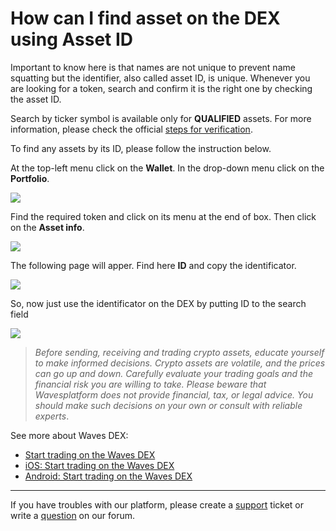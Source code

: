 # How can I find asset on the DEX using Asset ID

Important to know here is that names are not unique to prevent name squatting but the identifier, also called asset ID, is unique. Whenever you are looking for a token, search and confirm it is the right one by checking the asset ID.

Search by ticker symbol is available only for **QUALIFIED** assets. For more information, please check the official [steps for verification](https://bettertokens.org/application-progress.html).

To find any assets by its ID, please follow the instruction below.

At the top-left menu click on the **Wallet**. In the drop-down menu click on the **Portfolio**.

![](/_assets/asset_id_01.png)

Find the required token and click on its menu at the end of box. Then click on the **Asset info**.

![](/_assets/asset_id_02.png)

The following page will apper. Find here **ID** and copy the identificator.

![](/_assets/asset_id_03.png)

So, now just use the identificator on the DEX by putting ID to the search field

![](/_assets/asset_id_04.png)

> _Before sending, receiving and trading crypto assets, educate yourself to make informed decisions. Crypto assets are volatile, and the prices can go up and down. Carefully evaluate your trading goals and the financial risk you are willing to take.
> Please beware that Wavesplatform does not provide financial, tax, or legal advice. You should make such decisions on your own or consult with reliable experts_.

See more about Waves DEX:

* [Start trading on the Waves DEX](/waves-dex/start-trading-on-the-waves-dex.md)
* [iOS: Start trading on the Waves DEX](/waves-client/mobile-apps/iOS/waves-dex/start-trading-on-the-waves-dex.md)
* [Android: Start trading on the Waves DEX](/waves-client/mobile-apps/iOS/waves-dex/start-trading-on-the-waves-dex.md)

___

If you have troubles with our platform, please create a [support](https://support.wavesplatform.com/) ticket or write a [question](https://forum.wavesplatform.com/) on our forum.

